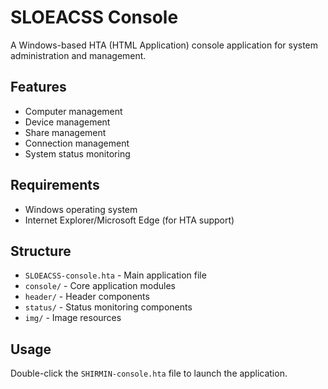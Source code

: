 # SLOEACSS Console

A Windows-based HTA (HTML Application) console application for system administration and management.

## Features

- Computer management
- Device management
- Share management
- Connection management
- System status monitoring

## Requirements

- Windows operating system
- Internet Explorer/Microsoft Edge (for HTA support)

## Structure

- `SLOEACSS-console.hta` - Main application file
- `console/` - Core application modules
- `header/` - Header components
- `status/` - Status monitoring components
- `img/` - Image resources

## Usage

Double-click the `SHIRMIN-console.hta` file to launch the application.
